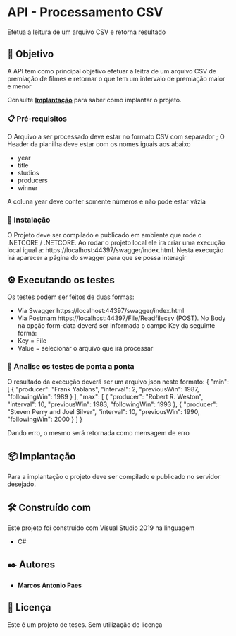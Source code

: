 # API - Processamento CSV

Efetua a leitura de um arquivo CSV e retorna resultado

## 🚀 Objetivo

A API tem como principal objetivo efetuar a leitra de um arquivo CSV de premiação de filmes e retornar o que tem um intervalo de premiação maior e menor

Consulte **[Implantação](#-implanta%C3%A7%C3%A3o)** para saber como implantar o projeto.

### 📋 Pré-requisitos

O Arquivo a ser processado deve estar no formato CSV com separador ;
O Header da planilha deve estar com os nomes iguais aos abaixo
- year
- title
- studios
- producers
- winner

A coluna year deve conter somente números e não pode estar vázia


### 🔧 Instalação

O Projeto deve ser compilado e publicado em ambiente que rode o .NETCORE / .NETCORE.  Ao rodar o projeto local ele ira criar uma execução local igual a:
https://localhost:44397/swagger/index.html.  Nesta execução irá aparecer a página do swagger para que se possa interagir


## ⚙️ Executando os testes
Os testes podem ser feitos de duas formas:
- Via Swagger https://localhost:44397/swagger/index.html
- Via Postmam  https://localhost:44397/File/Readfilecsv (POST).  No Body na opção form-data deverá ser informada o campo Key da seguinte forma:
- Key = File
- Value = selecionar o arquivo que irá processar

### 🔩 Analise os testes de ponta a ponta
O resultado da execução deverá ser um arquivo json neste formato:
{
    "min": [
        {
            "producer": "Frank Yablans",
            "interval": 2,
            "previousWin": 1987,
            "followingWin": 1989
        }
    ],
    "max": [
        {
            "producer": "Robert R. Weston",
            "interval": 10,
            "previousWin": 1983,
            "followingWin": 1993
        },
        {
            "producer": "Steven Perry and Joel Silver",
            "interval": 10,
            "previousWin": 1990,
            "followingWin": 2000
        }
    ]
}

Dando erro, o mesmo será retornada como mensagem de erro

## 📦 Implantação

Para a implantação o projeto deve ser compilado e publicado no servidor desejado.

## 🛠️ Construído com

Este projeto foi construido com Visual Studio 2019 na linguagem 
* C#

## ✒️ Autores

* **Marcos Antonio Paes**


## 📄 Licença

Este é um projeto de teses.  Sem utilização de licença

